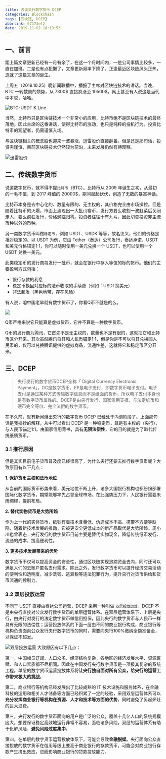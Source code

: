 ```yaml
---
title: 浅谈央行数字货币 DCEP
categories: Blockchain
tags: [区块链, DCEP]
abbrlink: 67173ef2
date: 2019-11-02 18:19:53
---
```


## 一、前言

距上篇文章更新已经有一月有余了，在这一个月时间内，一是公司事情比较多，一直在加班。二是也有点犯懒了，文章更新频率下降了。正逢最近区块链风头正热，造就了这篇文章的诞生。

上周五（2019.10.25）晚新闻联播中，播报了主席对区块链技术的讲话。当晚，BTC 一转数周的颓势，从 7300$ 直接疯涨至 10500$。网上甚至有人说这是当代中本聪，哈哈。

![BTC-USDT K Line](https://cdn.jsdelivr.net/gh/jitwxs/cdn/blog/posts/201910/20191029001314595.png)

当然，比特币只是区块链技术一个非常小的应用，比特币绝不是区块链技术的最终落地。因此主席的这番讲话，使得比特币的涨动，也只是纯粹的投机行为。投资比特币的观望者，仍需谨慎入场。

与区块链相关的概念股也迎来一波暴涨，迅雷股价直接翻番。但是还是那句话，投资需谨慎，目前区块链技术仍然较为前沿，未来发展仍然有待观察。

![迅雷股价](https://cdn.jsdelivr.net/gh/jitwxs/cdn/blog/posts/201910/20191029001841909.png)

## 二、传统数字货币

说道数字货币，就不得不提`比特币`（BTC）。比特币从 2009 年诞生之初，从最初的一毛不值，到 2017 峰值的 20000$，期间起起伏伏，创造了无数的暴富神话。

比特币本身是去中心化的、数量有限的、无主权的，其价格完全由市场操控。但是随着比特币的火爆，市面上涌现出一大批山寨币，发行方要么收割一波韭菜后关闭走人，要么疯狂发行，价格濒临归零。投资者往往十有九亏，因此切莫投资非主流币种以外的币种。

另一类数字货币叫做`稳定币`，例如 USDT、USDK 等等，故名思义，他们的价格是相对稳定的。以 USDT 为例，它由 Tether（泰达）公司发行，泰达承诺，USDT 和美元价格锚定1:1，你可以随时使用一美元兑换一个 USDT，也可以使用一个 USDT 兑换一美元。

此类稳定币的发行商每发行一批币，就会在银行中存入等值的标的货币。他们的主要盈利方式包括：

- 银行存款的利息
- 稳定币换回对应标的法币收取的手续费（例如：USDT换美元）
- 非法超发（黑色地带，存在风险）

有人说，咱中国老早就有数字货币了，你看Q币不就是的么。

![](https://cdn.jsdelivr.net/gh/jitwxs/cdn/blog/posts/201910/20191029003339720.jpg)

Q币严格来说它只能算是虚拟货币，它并不算是一种数字货币。

Q币的发行商为腾讯，它首先不是无主权的，数量也不是有限的，这就把它和比特币区分开来。其次虽然腾讯将其和人民币锚定1:1，但是你是不可以将其兑换回人民币的，仅可以兑换腾讯提供的虚拟商品，流通性差，这就将它和稳定币区分开来。

## 三、DCEP

>央行发行的数字货币DCEP全称「 Digital Currency Electronic Payment」，DC是数字货币，EP是电子支付，即数字货币电子支付。电子支付是通过某种方式传输数字信息而不是纸面的货币，所以电子支付本身也是有数字货币属性的。DCEP是由央行发行、国家信用支撑，与法定纸币和硬币完全等价、完全法偿的数字货币。

在不久前，就有新闻爆出央行的数字货币 DCEP 已经处于内测阶段了。上面那句话是我摘抄的解释，从中可以看出 DCEP 是一种稳定币，其是有主权的（央行），与人民币锚定1:1，由国家信用背书，具有**无限法偿性**，它的目的就是为了取代传统纸质货币。

### 3.1 推行原因

但是其实目前电子货币普及度已经很高了，为什么央行还要去推行数字货币呢？大致原因有以下几点：

**1. 保护货币主权和法币地位**

从当前的国际货币形势来看，美元地位不断上升，诸多大国银行机构也都纷纷部署国际化数字货币，期望能够率先占领全球市场。在此强势压力下，人民银行需要未雨绸缪，提前布局。

**2. 替代实物货币是大势所趋**

作为上一代的实体货币，纸钞有着技术含量低、伪造成本不高、携带不方便等缺陷，随着新技术发展的推动，它被更安全更低成本的新产品取代是大势所趋。周小川也曾表态：央行发行的数字货币目前主要是替代实物现金，降低传统纸币发行、流通的成本，提高便利性。

**3. 更多技术发展带来的优势**

数字货币不仅可以提高资金的安全性，通过区块链实现追踪资金去向，同时还可以满足人们的去账户匿名支付需求。除此之外，发行数字货币可以提升经济交易活动的便利性和透明度，减少洗钱、逃漏税等违法犯罪行为，提升央行对货币供给和货币流通的控制力。

###  3.2 双层投放运营

不同于 USDT 直接由泰达公司运营，DCEP 采用一种叫做 `双层投放运营`。DCEP 不是由央行直接对公众发行数字货币的单层运营体系。在双层运营体系下，上层是央行，由央行对发行的法定数字货币做信用担保，因此央行的数字货币与人民币一样具有无限的法偿性；运营投放体系的下面一层由不同的商业银行构成，商业银行等机构负责面向公众发行央行数字货币的同时，需要向央行100%缴纳全额准备金，以保证不超发。

![双层投放运营](https://cdn.jsdelivr.net/gh/jitwxs/cdn/blog/posts/201910/20191029010010651.png)
大致原因有以下几点：

第一，中国幅员辽阔、人口众多、经济结构复杂，各地区的经济发展水平、资源禀赋、和人口素质都不尽相同。因此在中国发行央行数字货币是一项极其复杂的系统工程。单层的数字货币运营投放体系将**让央行独自面对所有公众，给央行的运营工作带来极大的挑战**。

第二，商业银行等机构已经发展出了比较成熟的 IT 技术设施和服务体系，在金融科技的运用和相关人才储备等方面已经积累了一定的经验，采用双层运营体系可以**充分发挥商业银行等机构在资源、人才和技术等方面的优势**，同时避免了另起炉灶的巨大浪费。

第三，央行发行的数字货币面向的用户是广泛的公众，覆盖十几亿人口的系统规模庞大，想要保证稳定高效地运行非常不容易，面临诸多风险。双层的运营体系有助于化解风险，**避免风险过度集中**。

第四，在单层的数字货币运营投放体系下，可能会导致**金融脱媒**。央行面向公众直接投放的数字货币在信用等级上要高于商业银行的存款货币，可能会对商业银行存款产生挤出效应，进而影响商业银行的贷款投放能力。
